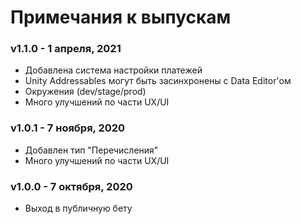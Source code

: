 # Примечания к выпускам

### v1.1.0 - 1 апреля, 2021
* Добавлена система настройки платежей
* Unity Addressables могут быть засинхронены с Data Editor'ом
* Окружения (dev/stage/prod)
* Много улучшений по части UX/UI

### v1.0.1 - 7 ноября, 2020
* Добавлен тип "Перечисления"
* Много улучшений по части UX/UI

### v1.0.0 - 7 октября, 2020
* Выход в публичную бету
